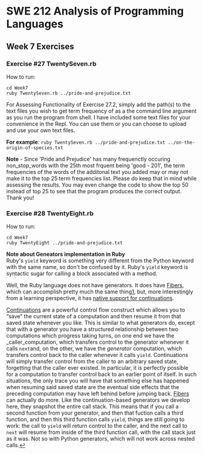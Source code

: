 # SWE 212 Analysis of Programming Languages
## Week 7 Exercises

### Exercise #27 TwentySeven.rb
How to run:

    cd Week7
    ruby TwentySeven.rb ../pride-and-prejudice.txt
  
For Assessing Functionality of Exercise 27.2, simply add the path(s) to the text files you wish to get term frequency of as a the command line argument as you run the program from shell.  I have included some text files for your convenience in the Repl. You can use them or you can choose to upload and use your own text files. 

**For example**: 
`ruby TwentySeven.rb ../pride-and-prejudice.txt ../on-the-origin-of-species.txt`

**Note** - Since 'Pride and Prejudice' has many frequenctly occuring non_stop_words with the 25th most frquent being 'good - 201', the term frequencies of the words of the additonal text you added may or may not make it to the top 25 term frequencies list. Please do keep that in mind while assessing the results. You may even change the code to show the top 50 instead of top 25 to see that the program produces the correct output. Thank you!

 
  ### Exercise #28 TwentyEight.rb
  How to run:
  
    cd Week7
    ruby TwentyEight ../pride-and-prejudice.txt

**Note about Geneators implementation in Ruby**<br>
Ruby's  `yield`  keyword is something very different from the Python keyword with the same name, so don't be confused by it. Ruby's  `yield`  keyword is syntactic sugar for calling a block associated with a method.

Well, the Ruby language does not have generators. It does have  [Fibers](https://ruby-doc.org/core-2.5.0/Fiber.html), which can accomplish pretty much the same thing[1](https://www.giulianomega.com/post/2019-11-11-generators/#fn1), but, more interestingly from a learning perspective, it has  [native support for continuations](https://ruby-doc.org/core-2.5.0/Continuation.html).

[Continuations](https://en.wikipedia.org/wiki/Continuation)  are a powerful control flow construct which allows you to “save” the current state of a computation and then resume it from that saved state whenever you like. This is similar to what generators do, except that with a generator you have a structured relationship between two computations which progress taking turns, on one end we have the  _caller_computation, which transfers control to the generator whenever it calls  `next`and, on the other, we have the  _generator_  computation, which transfers control back to the caller whenever it calls  `yield`. Continuations will simply transfer control from the caller to an arbitrary saved state, forgetting that the caller ever existed. In particular, it is perfectly possible for a computation to transfer control back to an earlier point of itself. In such situations, the only trace you will have that something else has happened when resuming said saved state are the eventual side effects that the preceding computation may have left behind before jumping back.
[Fibers](https://ruby-doc.org/core-2.5.0/Fiber.html)  can actually do more. Like the continuation-based generators we develop here, they snapshot the entire call stack. This means that if you call a second function from your generator, and then that fuction calls a third function, and then this third function calls  `yield`, things are still going to work: the call to  `yield`  will return control to the caller, and the next call to  `next`  will resume from inside of the third function call, with the call stack just as it was. Not so with Python generators, which will not work across nested calls.[↩︎](https://www.giulianomega.com/post/2019-11-11-generators/#fnref1)